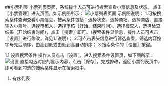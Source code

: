 ##小票列表
小票列表页面，系统操作人员可进行搜索查看小票信息及状态。
点击〖小票管理〗进入页面，如示例图所示：
![小票列表页面](https://wt-prj.oss.aliyuncs.com/bb29cc203f8f4843a1487df5979023c2/76365527-91e5-4ffe-8d82-1329111ffc4a.png)
示例图说明：
1.可按搜索条件查询查看小票信息，搜索条件包括：选择状态、选择商场、选择商店、直接输入小票号、选择审核人，选择审核（开始、结束时间）、选择检查人，选择检查结果（开始结束时间），点击〖搜索〗即可。（搜索条件显信息，操作人员可点击〖设置〗进行修改，详见1.1说明）；
2.可点击表头信息进行筛选查看，筛选内容按字母先后顺序，由高到低或由低到高自动排序；
3.搜索条件的〖设置〗按键。

1.1 设置搜索条件
操作人员点击〖设置〗，进入搜索条件设置页，如下图所示：
![设置](https://wt-prj.oss.aliyuncs.com/bb29cc203f8f4843a1487df5979023c2/ec1a08eb-f71e-4d54-af7b-b4ee25211d14.png)
直接勾选对应的显示内容，点击〖保存〗，完成修改，返回小票列表页中，即可看到勾选的搜索条件显示在搜索框中。
1. 有序列表